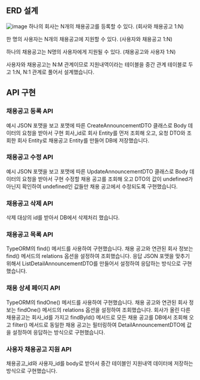 ## ERD 설계
![image](https://user-images.githubusercontent.com/81298415/186118446-f0253e77-d200-4520-8256-06cd7e31e087.png)
하나의 회사는 N개의 채용공고를 등록할 수 있다. (회사와 채용공고 1:N)

한 명의 사용자는 N개의 채용공고에 지원할 수 있다. (사용자와 채용공고 1:N)

하나의 채용공고는 N명의 사용자에게 지원될 수 있다. (채용공고와 사용자 1:N)

사용자와 채용공고는 N:M 관계이므로 지원내역이라는 테이블을 중간 관계 테이블로 두고 1:N, N:1 관계로 풀어서 설계했습니다.

## API 구현
### 채용공고 등록 API
예시 JSON 포맷을 보고 포맷에 따른 CreateAnnouncementDTO 클래스로 Body 데이터의 요청을 받아서 구현
회사_id로 회사 Entity를 먼저 조회해 오고, 요청 DTO와 조회한 회사 Entity로 채용공고 Entity를 만들어 DB에 저장했습니다.

### 채용공고 수정 API
예시 JSON 포맷을 보고 포맷에 따른 UpdateAnnouncementDTO 클래스로 Body 데이터의 요청을 받아서 구현
수정할 채용 공고를 조회해 오고 DTO의 값이 undefined가 아닌지 확인하여 undefined인 값들만 채용 공고에서 수정되도록 구현했습니다.

### 채용공고 삭제 API
삭제 대상의 id를 받아서 DB에서 삭제처리 했습니다.

### 채용공고 목록 API
TypeORM의 find() 메서드를 사용하여 구현했습니다.
채용 공고와 연관된 회사 정보는 find() 메서드의 relations 옵션을 설정하여 조회했습니다.
응답 JSON 포맷을 맞추기 위해서 ListDetailAnnouncementDTO를 만들어서 설정하여 응답하는 방식으로 구현했습니다.

### 채용 상세 페이지 API
TypeORM의 findOne() 메서드를 사용하여 구현했습니다.
채용 공고와 연관된 회사 정보는 findOne() 메서드의 relations 옵션을 설정하여 조회했습니다.
회사가 올린 다른 채용공고는 회사_id를 가지고 findById() 메서드로 모든 채용 공고를 DB에서 조회해 오고 
filter() 메서드로 동일한 채용 공고는 필터링하여 DetailAnnouncementDTO에 값을 설정하여 응답하는 방식으로 구현했습니다.

### 사용자 채용공고 지원 API
채용공고_id와 사용자_id를 body로 받아서 중간 테이블인 지원내역 데이터에 저장하는 방식으로 구현했습니다.
